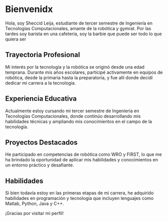 # Bienvenidx 
Hola, soy Sheccid Leija, estudiante de tercer semestre de Ingeniería en Tecnologías Computacionales, amante de la robótica y gymrat. Por las tardes soy barista en una cafetería, soy la barbie que puede ser todo lo que quiera ser

## Trayectoria Profesional
Mi interés por la tecnología y la robótica se originó desde una edad temprana. Durante mis años escolares, participé activamente en equipos de robótica, desde la primaria hasta la preparatoria, y fue allí donde decidí dedicar mi carrera a la tecnología.

## Experiencia Educativa
Actualmente estoy cursando mi tercer semestre de Ingeniería en Tecnologías Computacionales, donde continúo desarrollando mis habilidades técnicas y ampliando mis conocimientos en el campo de la tecnología.

## Proyectos Destacados
He participado en competencias de robótica como WRO y FIRST, lo que me ha brindado la oportunidad de aplicar mis habilidades y conocimientos en un entorno práctico y desafiante.

## Habilidades
Si bien todavía estoy en las primeras etapas de mi carrera, he adquirido habilidades en programación y tecnología que incluyen lenguajes como Matlab, Python, Java y C++.


¡Gracias por visitar mi perfil!
